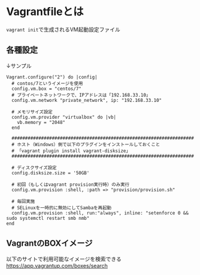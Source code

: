 # Vagrantfileとは

`vagrant init`で生成されるVM起動設定ファイル

## 各種設定
↓サンプル
```
Vagrant.configure("2") do |config|
  # contos/7というイメージを使用
  config.vm.box = "centos/7"
  # プライベートネットワークで、IPアドレスは「192.168.33.10」
  config.vm.network "private_network", ip: "192.168.33.10"
  
  # メモリサイズ設定
  config.vm.provider "virtualbox" do |vb|
    vb.memory = "2048"
  end
  
  ####################################################################
  # ホスト（Windows）側で以下のプラグインをインストールしておくこと
  # 「vagrant plugin install vagrant-disksize」
  ####################################################################
  
  # ディスクサイズ設定
  config.disksize.size = '50GB'

  # 初回（もしくはvagrant provision実行時）のみ実行
  config.vm.provision :shell, :path => "provision/provision.sh"

  # 毎回実施
  # SELinuxを一時的に無効にしてSambaを再起動
  config.vm.provision :shell, run:"always", inline: "setenforce 0 && sudo systemctl restart smb nmb"
end

```

## VagrantのBOXイメージ
以下のサイトで利用可能なイメージを検索できる
https://app.vagrantup.com/boxes/search
